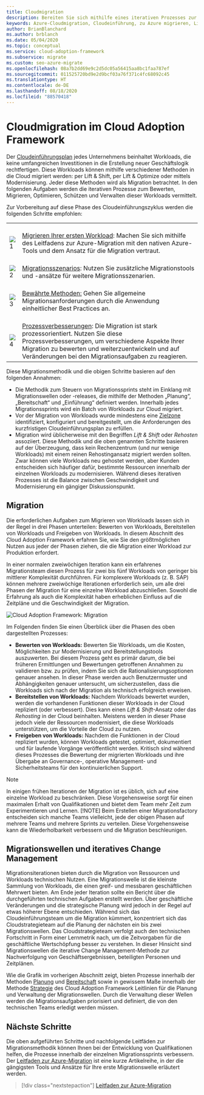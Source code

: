 ```yaml
---
title: Cloudmigration
description: Bereiten Sie sich mithilfe eines iterativen Prozesses zur Bewertung, Migration, Optimierung, Sicherung und Verwaltung von Workloads auf eine erfolgreiche Migration zu Azure vor.
keywords: Azure-Cloudmigration, Cloudeinführung, zu Azure migrieren, Lift & Shift, Migrationswellen, Migrationsplanung, Migrationsmethodik, Cloud-Migrationsframework
author: BrianBlanchard
ms.author: brblanch
ms.date: 05/04/2020
ms.topic: conceptual
ms.service: cloud-adoption-framework
ms.subservice: migrate
ms.custom: seo-azure-migrate
ms.openlocfilehash: 08a7b2dd69e9c2d5dc05a56415aa8bc1faa787ef
ms.sourcegitcommit: 011525720bd9e2d9bcf03a76f371c4fc68092c45
ms.translationtype: HT
ms.contentlocale: de-DE
ms.lasthandoff: 08/18/2020
ms.locfileid: "88570418"
---
```

# <a name="cloud-migration-in-the-cloud-adoption-framework"></a>Cloudmigration im Cloud Adoption Framework

Der [Cloudeinführungsplan](../plan/index.md) jedes Unternehmens beinhaltet Workloads, die keine umfangreichen Investitionen in die Erstellung neuer Geschäftslogik rechtfertigen. Diese Workloads können mithilfe verschiedener Methoden in die Cloud migriert werden: per Lift & Shift, per Lift & Optimize oder mittels Modernisierung. Jeder diese Methoden wird als Migration betrachtet. In den folgenden Aufgaben werden die iterativen Prozesse zum Bewerten, Migrieren, Optimieren, Schützen und Verwalten dieser Workloads vermittelt.

Zur Vorbereitung auf diese Phase des Cloudeinführungszyklus werden die folgenden Schritte empfohlen:

|  |  |
|--|--|
| <br> ![1](../_images/icons/1.png) | <br> [Migrieren Ihrer ersten Workload](./azure-migration-guide/index.md): Machen Sie sich mithilfe des Leitfadens zur Azure-Migration mit den nativen Azure-Tools und dem Ansatz für die Migration vertraut. |
| <br> ![2](../_images/icons/2.png) | <br> [Migrationsszenarios](./azure-best-practices/index.md): Nutzen Sie zusätzliche Migrationstools und -ansätze für weitere Migrationsszenarien. |
| <br> ![3](../_images/icons/3.png) | <br> [Bewährte Methoden:](./azure-best-practices/index.md) Gehen Sie allgemeine Migrationsanforderungen durch die Anwendung einheitlicher Best Practices an. |
| <br> ![4](../_images/icons/4.png) | <br> [Prozessverbesserungen](./migration-considerations/index.md): Die Migration ist stark prozessorientiert. Nutzen Sie diese Prozessverbesserungen, um verschiedene Aspekte Ihrer Migration zu bewerten und weiterzuentwickeln und auf Veränderungen bei den Migrationsaufgaben zu reagieren. |

Diese Migrationsmethodik und die obigen Schritte basieren auf den folgenden Annahmen:

<!-- docsTest:ignore "plan, ready, and Adopt methodologies" -->

- Die Methodik zum Steuern von Migrationssprints steht im Einklang mit Migrationswellen oder -releases, die mithilfe der Methoden „Planung“, „Bereitschaft“ und „Einführung“ definiert werden. Innerhalb jedes Migrationssprints wird ein Batch von Workloads zur Cloud migriert.
- Vor der Migration von Workloads wurde mindestens eine [Zielzone](../ready/index.md) identifiziert, konfiguriert und bereitgestellt, um die Anforderungen des kurzfristigen Cloudeinführungsplan zu erfüllen.
- Migration wird üblicherweise mit den Begriffen _Lift & Shift_ oder _Rehosten_ assoziiert. Diese Methodik und die oben genannten Schritte basieren auf der Überzeugung, dass kein Rechenzentrum (und nur wenige Workloads) mit einem reinen Rehostingansatz migriert werden sollten. Zwar können viele Workloads neu gehostet werden, aber Kunden entscheiden sich häufiger dafür, bestimmte Ressourcen innerhalb der einzelnen Workloads zu modernisieren. Während dieses iterativen Prozesses ist die Balance zwischen Geschwindigkeit und Modernisierung ein gängiger Diskussionspunkt.

## <a name="migration-effort"></a>Migration

Die erforderlichen Aufgaben zum Migrieren von Workloads lassen sich in der Regel in drei Phasen unterteilen: Bewerten von Workloads, Bereitstellen von Workloads und Freigeben von Workloads. In diesem Abschnitt des Cloud Adoption Framework erfahren Sie, wie Sie den größtmöglichen Nutzen aus jeder der Phasen ziehen, die die Migration einer Workload zur Produktion erfordert.

In einer normalen zweiwöchigen Iteration kann ein erfahrenes Migrationsteam diesen Prozess für zwei bis fünf Workloads von geringer bis mittlerer Komplexität durchführen. Für komplexere Workloads (z. B. SAP) können mehrere zweiwöchige Iterationen erforderlich sein, um alle drei Phasen der Migration für eine einzelne Workload abzuschließen. Sowohl die Erfahrung als auch die Komplexität haben erheblichen Einfluss auf die Zeitpläne und die Geschwindigkeit der Migration.

![Cloud Adoption Framework: Migration](../_images/migrate/methodology.png)

Im Folgenden finden Sie einen Überblick über die Phasen des oben dargestellten Prozesses:

- **Bewerten von Workloads:** Bewerten Sie Workloads, um die Kosten, Möglichkeiten zur Modernisierung und Bereitstellungstools auszuwerten. Bei diesem Prozess geht es primär darum, die bei früheren Ermittlungen und Bewertungen getroffenen Annahmen zu validieren bzw. zu prüfen, indem Sie sich die Rationalisierungsoptionen genauer ansehen. In dieser Phase werden auch Benutzermuster und Abhängigkeiten genauer untersucht, um sicherzustellen, dass die Workloads sich nach der Migration als technisch erfolgreich erweisen.
- **Bereitstellen von Workloads:** Nachdem Workloads bewertet wurden, werden die vorhandenen Funktionen dieser Workloads in der Cloud repliziert (oder verbessert). Dies kann einen _Lift & Shift_-Ansatz oder das _Rehosting_ in der Cloud beinhalten. Meistens werden in dieser Phase jedoch viele der Ressourcen modernisiert, die diese Workloads unterstützen, um die Vorteile der Cloud zu nutzen.
- **Freigeben von Workloads:** Nachdem die Funktionen in der Cloud repliziert wurden, können Workloads getestet, optimiert, dokumentiert und für laufende Vorgänge veröffentlicht werden. Kritisch sind während dieses Prozesses die Bewertung der migrierten Workloads und ihre Übergabe an Governance-, operative Management- und Sicherheitsteams für den kontinuierlichen Support.

> [!NOTE]
> In einigen frühen Iterationen der Migration ist es üblich, sich auf eine einzelne Workload zu beschränken. Diese Vorgehensweise sorgt für einen maximalen Erhalt von Qualifikationen und bietet dem Team mehr Zeit zum Experimentieren und Lernen.
> [!NOTE]
> Beim Erstellen einer Migrationsfactory entscheiden sich manche Teams vielleicht, jede der obigen Phasen auf mehrere Teams und mehrere Sprints zu verteilen. Diese Vorgehensweise kann die Wiederholbarkeit verbessern und die Migration beschleunigen.

## <a name="migration-waves-and-iterative-change-management"></a>Migrationswellen und iteratives Change Management

Migrationsiterationen bieten durch die Migration von Ressourcen und Workloads technischen Nutzen. Eine Migrationswelle ist die kleinste Sammlung von Workloads, die einen greif- und messbaren geschäftlichen Mehrwert bieten. Am Ende jeder Iteration sollte ein Bericht über die durchgeführten technischen Aufgaben erstellt werden. Über geschäftliche Veränderungen und die strategische Planung wird jedoch in der Regel auf etwas höherer Ebene entschieden. Während sich das Cloudeinführungsteam um die Migration kümmert, konzentriert sich das Cloudstrategieteam auf die Planung der nächsten ein bis zwei Migrationswellen. Das Cloudstrategieteam verfolgt auch den technischen Fortschritt in Form einer Lernmetrik nach, um die Zeitvorgaben für die geschäftliche Wertschöpfung besser zu verstehen. In dieser Hinsicht sind Migrationswellen die iterative Change Management-Methode zur Nachverfolgung von Geschäftsergebnissen, beteiligten Personen und Zeitplänen.

Wie die Grafik im vorherigen Abschnitt zeigt, bieten Prozesse innerhalb der Methoden [Planung](../plan/index.md) und [Bereitschaft](../ready/index.md) sowie in gewissem Maße innerhalb der Methode [Strategie](../strategy/index.md) des Cloud Adoption Framework Leitlinien für die Planung und Verwaltung der Migrationswellen. Durch die Verwaltung dieser Wellen werden die Migrationsaufgaben priorisiert und definiert, die von den technischen Teams erledigt werden müssen.

## <a name="next-steps"></a>Nächste Schritte

Die oben aufgeführten Schritte und nachfolgende Leitfäden zur Migrationsmethodik können Ihnen bei der Entwicklung von Qualifikationen helfen, die Prozesse innerhalb der einzelnen Migrationssprints verbessern. Der [Leitfaden zur Azure-Migration](./azure-migration-guide/index.md) ist eine kurze Artikelreihe, in der die gängigsten Tools und Ansätze für Ihre erste Migrationswelle erläutert werden.

> [!div class="nextstepaction"]
> [Leitfaden zur Azure-Migration](./azure-migration-guide/index.md)
